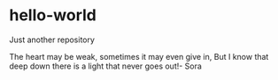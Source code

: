 # hello-world
Just another repository

The heart may be weak, sometimes it may even give in,
But I know that deep down there is a light that never goes out!- Sora
